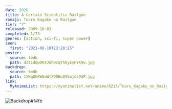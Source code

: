 ```yaml
---
date: 2020
title: A Certain Scientific Railgun
romaji: Toaru Kagaku no Railgun
tier: "?"
released: 2009-10-03
completed: 1/73
genres: [action, sci-fi, super power]
seen:
  first: "2021-08-10T23:28:25"
poster:
  source: tmdb
  path: dZt1dqw0K4JGhwcqTh8yExHYK9w.jpg
backdrop:
  source: tmdb
  path: 1XNqQkRWSwWtXQ0BuQ95wjcs9SP.jpg
link:
  MyAnimeList: https://myanimelist.net/anime/6213/Toaru_Kagaku_no_Railgun
---
```


![Backdrop#f#fb](https://www.themoviedb.org/t/p/original/cGgqLzBGUY0dxsE5i3W7SXBGRbe.jpg "Source: TMDB")
